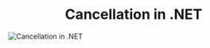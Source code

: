 <div align="center">

# Cancellation in .NET

</div>

![Cancellation in .NET](https://github.com/ZhouQiang-TW/TaskCancellationTutorial/blob/main/Cancellation%20%20in%20%20.NET.png?raw=true)
